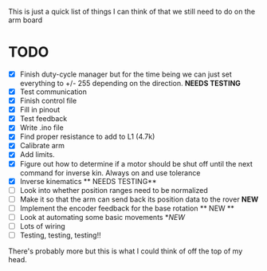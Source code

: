 This is just a quick list of things I can think of that we still need to do on the arm board


TODO
====
- [X] Finish duty-cycle manager but for the time being we can just set everything to +/- 255 depending on the direction. **NEEDS TESTING**
- [X] Test communication
- [X] Finish control file
- [X] Fill in pinout
- [X] Test feedback
- [X] Write .ino file
- [X] Find proper resistance to add to L1 (4.7k)
- [X] Calibrate arm
- [X] Add limits.
- [X] Figure out how to determine if a motor should be shut off until the next command for inverse kin. Always on and use tolerance
- [X] Inverse kinematics ** NEEDS TESTING**
- [ ] Look into whether position ranges need to be normalized
- [ ] Make it so that the arm can send back its position data to the rover **NEW**
- [ ] Implement the encoder feedback for the base rotation ** NEW **
- [ ] Look at automating some basic movements **NEW*
- [ ] Lots of wiring
- [ ] Testing, testing, testing!!

There's probably more but this is what I could think of off the top of my head.
